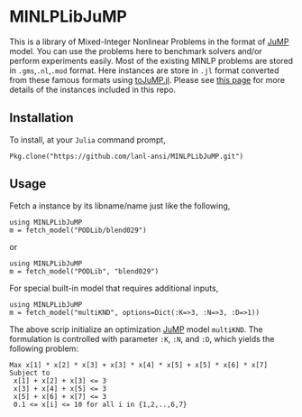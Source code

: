 # MINLPLibJuMP
This is a library of Mixed-Integer Nonlinear Problems in the format of
[JuMP](https://github.com/JuliaOpt/JuMP.jl) model. You can use the problems here
to benchmark solvers and/or perform experiments easily. Most of the existing MINLP problems are stored in `.gms`,`.nl`,`.mod` format.
Here instances are store in `.jl` format converted from these famous formats using [toJuMP.jl](https://github.com/jac0320/toJuMP.jl).
Please see [this page](https://github.com/lanl-ansi/MINLPLibJuMP.jl/tree/master/instances) for more details of the instances included in this repo.

## Installation
To install, at your `Julia` command prompt,
```
Pkg.clone("https://github.com/lanl-ansi/MINLPLibJuMP.git")
```

## Usage
Fetch a instance by its libname/name just like the following,
```
using MINLPLibJuMP
m = fetch_model("PODLib/blend029")
```
or
```
using MINLPLibJuMP
m = fetch_model("PODLib", "blend029")
```

For special built-in model that requires additional inputs,
```
using MINLPLibJuMP
m = fetch_model("multiKND", options=Dict(:K=>3, :N=>3, :D=>1))
```

The above scrip initialize an optimization [JuMP](https://github.com/JuliaOpt/JuMP.jl) model `multiKND`. The
formulation is controlled with parameter `:K`, `:N`, and `:D`, which yields the
following problem:

```
Max x[1] * x[2] * x[3] + x[3] * x[4] * x[5] + x[5] * x[6] * x[7]
Subject to
 x[1] + x[2] + x[3] <= 3
 x[3] + x[4] + x[5] <= 3
 x[5] + x[6] + x[7] <= 3
 0.1 <= x[i] <= 10 for all i in {1,2,..,6,7}
```
